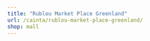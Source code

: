```yaml
---
title: "Rublou Market Place Greenland"
url: /cainta/rublou-market-place-greenland/
shop: mall
---
```

